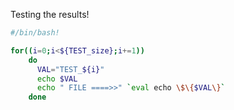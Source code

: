 


Testing the results!

```bash
#/bin/bash!

for((i=0;i<${TEST_size};i+=1))
    do
      VAL="TEST_${i}"
      echo $VAL
      echo " FILE ====>>" `eval echo \$\{$VAL\}`
    done
```
